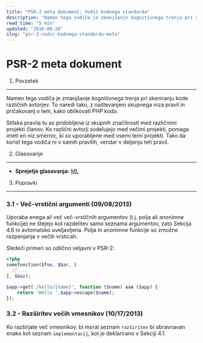 ```yaml
---
title: "PSR-2 meta dokument: Vodič kodnega standarda"
description: "Namen tega vodiča je zmanjšanje kognitivnega trenja pri skeniranju kode različnih avtorjev. To naredi z naštevanjem skupnega niza pravil in pričakovanj o tem, kako oblikovati PHP kodo."
read_time: "5 min"
updated: "2016-06-20"
slug: "psr-2-vodic-kodnega-standarda-meta"
---
```


PSR-2 meta dokument
===================

1. Povzetek
-----------

Namen tega vodiča je zmanjšanje kognitivnega trenja pri skeniranju kode različnih avtorjev. To naredi tako,
z naštevanjem skupnega niza pravil in pričakovanj o tem, kako oblikovati PHP kodo.

Stilska pravila tu so pridobljena iz skupnih značilnosti med različnimi projekti članov. Ko različni avtorji
sodelujejo med večimi projekti, pomaga imeti en niz smernic, ki so uporabljene med vsemi temi
projekti. Tako da korist tega vodiča ni v samih pravilih, vendar v deljenju teh pravil.


2. Glasovanje
-------------

- **Sprejetje glasovanja:** [ML](https://groups.google.com/d/msg/php-fig/c-QVvnZdMQ0/TdDMdzKFpdIJ)


3. Popravki
-----------

### 3.1 - Več-vrstični argumenti (09/08/2013)

Uporaba enega ali več več-vrstičnih argumentov (t.j. polja ali anonimne funkcije) ne štejejo kot
razdelitev samo seznama argumentov, zato Sekcija 4.6 ni avtomatsko uveljavljena. Polja in anonimne
funkcije so zmožne razpenjanja v večih vrsticah.

Sledeči primeri so odlično veljavni v PSR-2:

~~~php
<?php
somefunction($foo, $bar, [
  // ...
], $baz);

$app->get('/hello/{name}', function ($name) use ($app) {
    return 'Hello '.$app->escape($name);
});
~~~

### 3.2 - Razširitev večih vmesnikov (10/17/2013)

Ko razširjate več vmesnikov, bi moral seznam `razširitev` bi obravnavan enako kot seznam
`implementacij`, kot je deklarirano v Sekciji 4.1.
